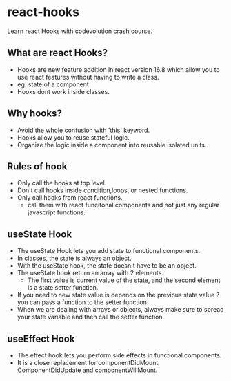 # react-hooks

Learn react Hooks with codevolution crash course.

## What are react Hooks?

- Hooks are new feature addition in react version 16.8 which allow you to use react features without having to write a class.
- eg. state of a component
- Hooks dont work inside classes.

## Why hooks?

- Avoid the whole confusion with 'this' keyword.
- Hooks allow you to reuse stateful logic.
- Organize the logic inside a component into reusable isolated units.

## Rules of hook

- Only call the hooks at top level.
- Don't call hooks inside condition,loops, or nested functions.
- Only call hooks from react functions.
  - call them with react funcitonal components and not just any regular javascript functions.

## useState Hook

- The useState Hook lets you add state to functional components.
- In classes, the state is always an object.
- With the useState hook, the state doesn't have to be an object.
- The useState hook return an array with 2 elements.
  - The first value is current value of the state, and the second element is a state setter function.
- If you need to new state value is depends on the previous state value ? you can pass a function to the setter function.
- When we are dealing with arrays or objects, always make sure to spread your state variable and then call the setter function.

## useEffect Hook
- The effect hook lets you perform side effects in functional components.
- It is a close replacement for  componentDidMount, ComponentDidUpdate and componentWillMount.
